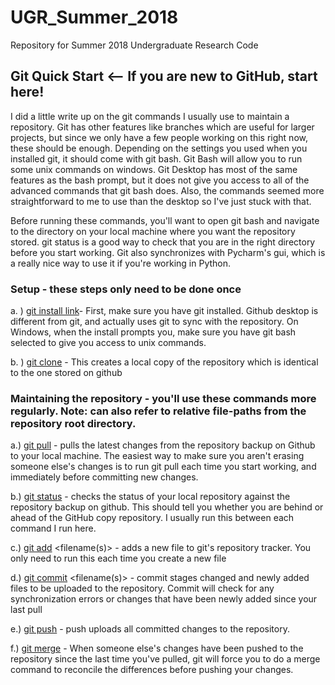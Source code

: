 # UGR_Summer_2018
Repository for Summer 2018 Undergraduate Research Code


## Git Quick Start <-- If you are new to GitHub, start here!

I did a little write up on the git commands I usually use to maintain a repository. Git has other features like branches which are useful for larger projects, but since we only have a few people working on this right now, these should be enough. Depending on the settings you used when you installed git, it should come with git bash. Git Bash will allow you to run some unix commands on windows. Git Desktop has most of the same features as the bash prompt, but it does not give you access to all of the advanced commands that git bash does.  Also, the commands seemed more straightforward to me to use than the desktop so I've just stuck with that. 

Before running these commands, you'll want to open git bash and navigate to the directory on your local machine where you want the repository stored. git status is a good way to check that you are in the right directory before you start working. Git also synchronizes with Pycharm's gui, which is a really nice way to use it if you're working in Python. 

### Setup - these steps only need to be done once
a. ) [git install link](https://git-scm.com/downloads)- First, make sure you have git installed. Github desktop is different from git, and actually uses git to sync with the repository. On Windows, when the install prompts you, make sure you have git bash selected to give you access to unix commands. 
 
b. ) [git clone](https://git-scm.com/docs/git-clone) <link to repository> - This creates a local copy of the repository which is identical to the one stored on github


### Maintaining the repository - you'll use these commands more regularly. Note: <filenames> can also refer to relative file-paths from the repository root directory. 
  
a.) [git pull](https://git-scm.com/docs/git-pull) - pulls the latest changes from the repository backup on Github to your local machine. The easiest way to make sure you aren't erasing someone else's changes is to run git pull each time you start working, and immediately before committing new changes. 

b.) [git status](https://git-scm.com/docs/git-status) - checks the status of your local repository against the repository backup on github. This should tell you whether you are behind or ahead of the GitHub copy repository. I usually run this between each command I run here. 

c.) [git add](https://git-scm.com/docs/git-add) <filename(s)> - adds a new file to git's repository tracker. You only need to run this each time you create a new file

d.) [git commit](https://git-scm.com/docs/git-commit) <filename(s)> - commit stages changed and newly added files to be uploaded to the repository. Commit will check for any synchronization errors or changes that have been newly added since your last pull

e.) [git push](https://git-scm.com/docs/git-push) - push uploads all committed changes to the repository. 

f.) [git merge](https://git-scm.com/docs/git-merge) - When someone else's changes have been pushed to the repository since the last time you've pulled, git will force you to do a merge command to reconcile the differences before pushing your changes.  
